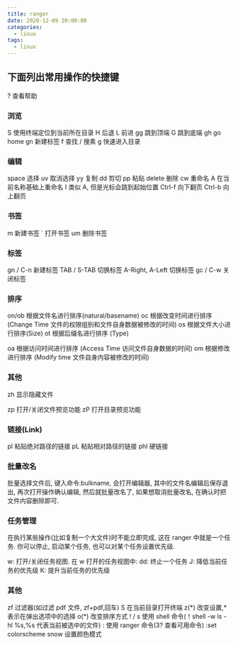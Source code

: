 ```yaml
---
title: ranger
date: 2020-12-09 20:00:00
categories:
  - linux
tags:
  - linux
---
```


## 下面列出常用操作的快捷键

? 查看帮助

### 浏览

S 使用终端定位到当前所在目录
H 后退
L 前进
gg 跳到顶端
G 跳到底端
gh go home
gn 新建标签
f 查找
/ 搜素
g 快速进入目录

### 编辑

space 选择
uv 取消选择
yy 复制
dd 剪切
pp 粘贴
delete 删除
cw 重命名
A 在当前名称基础上重命名
I 类似 A, 但是光标会跳到起始位置
Ctrl-f 向下翻页
Ctrl-b 向上翻页

### 书签

m 新建书签
` 打开书签
um 删除书签

### 标签

gn / C-n 新建标签
TAB / S-TAB 切换标签
A-Right, A-Left 切换标签
gc / C-w 关闭标签

### 排序

on/ob 根据文件名进行排序(natural/basename)
oc 根据改变时间进行排序 (Change Time 文件的权限组别和文件自身数据被修改的时间)
os 根据文件大小进行排序(Size)
ot 根据后缀名进行排序 (Type)

oa 根据访问时间进行排序 (Access Time 访问文件自身数据的时间)
om 根据修改进行排序 (Modify time 文件自身内容被修改的时间)

### 其他

zh 显示隐藏文件

zp 打开/关闭文件预览功能
zP 打开目录预览功能

### 链接(Link)

pl 粘贴绝对路径的链接
pL 粘贴相对路径的链接
phl 硬链接

### 批量改名

批量选择文件后, 键入命令:bulkname, 会打开编辑器, 其中的文件名编辑后保存退出, 再次打开操作确认编辑, 然后就批量改名了, 如果想取消批量改名, 在确认时把文件内容删除即可.

### 任务管理

在执行某些操作(比如复制一个大文件)时不能立即完成, 这在 ranger 中就是一个任务. 你可以停止, 启动某个任务, 也可以对某个任务设置优先级.

w: 打开/关闭任务视图. 在 w 打开的任务视图中:
dd: 终止一个任务
J: 降低当前任务的优先级
K: 提升当前任务的优先级

### 其他

zf 过滤器(如过滤 pdf 文件, zf+pdf,回车)
S 在当前目录打开终端
z(*) 改变设置,*表示在弹出选项中的选择
o(\*) 改变排序方式
! / s 使用 shell 命令(！shell -w ls -hl %s,%s 代表当前被选中的文件)
: 使用 ranger 命令(3? 查看可用命令)
:set colorscheme snow 设置颜色模式
